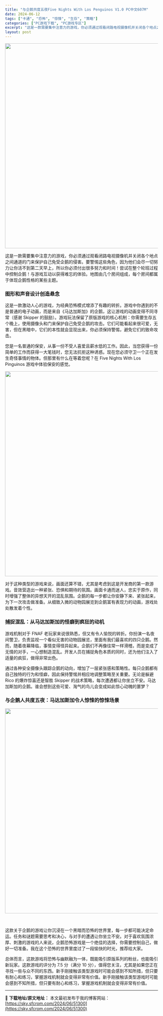 ```yaml
---
title: "与企鹅共度五夜Five Nights With Los Penguinos V1.0 PC中文607M"
date: 2024-06-12
tags: ["卡通", "恐怖", "惊悚", "生存", "策略"]
categories: ["PC游戏下载", "PC游戏专区"]
excerpt: "这是一款需要集中注意力的游戏，你必须通过观看闭路电视摄像机并关闭各个地点之间通道的门来保护自己免受企鹅的侵害。要警惕这些角色，因为他们会尽一切努力让你活不到第二天早上，所以你必须付出很多努力和时间！尝试在整个轮班过程中控制企鹅！与游戏互动以获得难忘的体验。地图由几个房间组成，每个房间都属于体现企鹅性&hellip;"
layout: post
---
```


<img class="aligncenter size-full wp-image-51302" src="https://sky.sfcrom.com/wp-content/uploads/2024/06/2024061208560084.webp" alt="" width="1200" height="675" />

<span>这是一款需要集中注意力的游戏，你必须通过观看闭路电视摄像机并关闭各个地点之间通道的门来保护自己免受企鹅的侵害。要警惕这些角色，因为他们会尽一切努力让你活不到第二天早上，所以你必须付出很多努力和时间！尝试在整个轮班过程中控制企鹅！与游戏互动以获得难忘的体验。地图由几个房间组成，每个房间都属于体现企鹅性格的某些主题。</span>
<h3><span>图形和声音设计创造悬念</span></h3>
<span>这是一款激动人心的游戏，为经典恐怖模式增添了有趣的转折。游戏中你遇到的不是普通的电子动画，而是来自《马达加斯加》的企鹅，这让游戏的动画变得不同寻常（感谢 Skipper 的鼓励）。游戏玩法保留了原版游戏的核心机制：你需要生存五个晚上，使用摄像头和门来保护自己免受企鹅的攻击。它们可能看起来很可爱，无害，但在黑暗中，它们的本性就会显现出来，你必须保持警惕，避免它们的致命攻击。</span>

您是一名普通的保安，从事一份不受人喜爱且薪水低的工作。因此，当您获得一份简单的工作而获得一大笔钱时，您无法抗拒这种诱惑。现在您必须守卫一个正在发生奇怪事情的物体。但那里有什么在等着您呢？在 Five Nights With Los Pinguinos 游戏中体验保安的感觉。

<img class="aligncenter size-full wp-image-51303" src="https://sky.sfcrom.com/wp-content/uploads/2024/06/2024061208560033.webp" alt="" width="1200" height="675" />

<span>对于这种类型的游戏来说，画面还算不错，尤其是考虑到这是开发商的第一款游戏。音效营造出一种紧张、恐惧和期待的氛围。画面卡通而迷人，忠实于原作，同时增强了整体的异想天开的混乱氛围。企鹅的每一步都让你安静下来、紧张起来，为下一次攻击做准备。从细致入微的动物园展览到企鹅富有表现力的动画，游戏处处散发着个性。</span>
<h3><span>捕捉混乱：从马达加斯加的怪癖到疯狂的动机</span></h3>
<span>游戏机制对于 FNAF 老玩家来说很熟悉，但又有令人愉悦的转折。你扮演一名夜间警卫，负责监视一个看似无害的动物园展览，里面有我们最喜欢的四只企鹅。然而，随着夜幕降临，事情变得怪异起来。企鹅们不再像往常一样滑稽，而是变成了无情的对手，一心想制造混乱。开发人员在捕捉角色本质的同时，还为他们注入了适量的疯狂，做得非常出色。</span>

<span>通过各种安全摄像头跟踪企鹅的动向，增加了一层紧张感和策略性。每只企鹅都有自己独特的行为和怪癖，因此保持警惕并相应地调整策略至关重要。无论是躲避 Rico 的爆炸惊喜还是智胜 Skipper 的战术策略，每次遭遇都让你坐立不安。马达加斯加的企鹅。谁会想到这些可爱、淘气的鸟儿会变成如此惊心动魄的噩梦？</span>
<h3><span>与企鹅人共度五夜：马达加斯加令人惊悚的惊悚场景</span></h3>
<img class="aligncenter size-full wp-image-51301" src="https://sky.sfcrom.com/wp-content/uploads/2024/06/2024061208555735.webp" alt="" width="1200" height="675" />

&nbsp;

<span>这款关于企鹅的游戏让你沉浸在一个黑暗而恐怖的世界里，每一步都可能决定命运。任务和谜题需要思考和决心，与对手的遭遇让你坐立不安。对于喜欢氛围浓厚、刺激的游戏的人来说，企鹅恐怖游戏是一个绝佳的选择，你需要控制自己，做好一切准备。我在这个恐怖的世界里度过了一段愉快的时光，推荐给大家。</span>

总体而言，这款游戏将恐怖与幽默融为一体，既能吸引原版系列的粉丝，也能吸引新玩家。这款游戏的评分为 7.5 分（满分 10 分），值得您关注，尤其是如果您正在寻找一些与众不同的东西。新手刚接触该类型游戏时可能会感到不知所措，但只要有耐心和练习，掌握游戏机制就会变得非常有价值。新手刚接触该类型游戏时可能会感到不知所措，但只要有耐心和练习，掌握游戏机制就会变得非常有价值。

---
📖 **下载地址/原文地址：** 本文最初发布于我的博客网站：[https://sky.sfcrom.com/2024/06/51300](https://sky.sfcrom.com/2024/06/51300)
